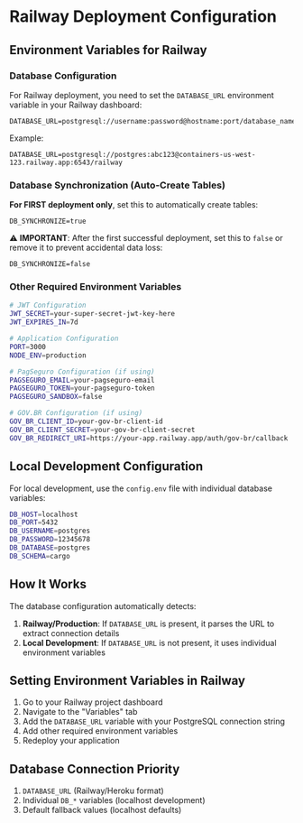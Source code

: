 # Railway Deployment Configuration

## Environment Variables for Railway

### Database Configuration

For Railway deployment, you need to set the `DATABASE_URL` environment variable in your Railway dashboard:

```
DATABASE_URL=postgresql://username:password@hostname:port/database_name
```

Example:
```
DATABASE_URL=postgresql://postgres:abc123@containers-us-west-123.railway.app:6543/railway
```

### Database Synchronization (Auto-Create Tables)

**For FIRST deployment only**, set this to automatically create tables:

```
DB_SYNCHRONIZE=true
```

⚠️ **IMPORTANT**: After the first successful deployment, set this to `false` or remove it to prevent accidental data loss:

```
DB_SYNCHRONIZE=false
```

### Other Required Environment Variables

```bash
# JWT Configuration
JWT_SECRET=your-super-secret-jwt-key-here
JWT_EXPIRES_IN=7d

# Application Configuration
PORT=3000
NODE_ENV=production

# PagSeguro Configuration (if using)
PAGSEGURO_EMAIL=your-pagseguro-email
PAGSEGURO_TOKEN=your-pagseguro-token
PAGSEGURO_SANDBOX=false

# GOV.BR Configuration (if using)
GOV_BR_CLIENT_ID=your-gov-br-client-id
GOV_BR_CLIENT_SECRET=your-gov-br-client-secret
GOV_BR_REDIRECT_URI=https://your-app.railway.app/auth/gov-br/callback
```

## Local Development Configuration

For local development, use the `config.env` file with individual database variables:

```bash
DB_HOST=localhost
DB_PORT=5432
DB_USERNAME=postgres
DB_PASSWORD=12345678
DB_DATABASE=postgres
DB_SCHEMA=cargo
```

## How It Works

The database configuration automatically detects:

1. **Railway/Production**: If `DATABASE_URL` is present, it parses the URL to extract connection details
2. **Local Development**: If `DATABASE_URL` is not present, it uses individual environment variables

## Setting Environment Variables in Railway

1. Go to your Railway project dashboard
2. Navigate to the "Variables" tab
3. Add the `DATABASE_URL` variable with your PostgreSQL connection string
4. Add other required environment variables
5. Redeploy your application

## Database Connection Priority

1. `DATABASE_URL` (Railway/Heroku format)
2. Individual `DB_*` variables (localhost development)
3. Default fallback values (localhost defaults)
